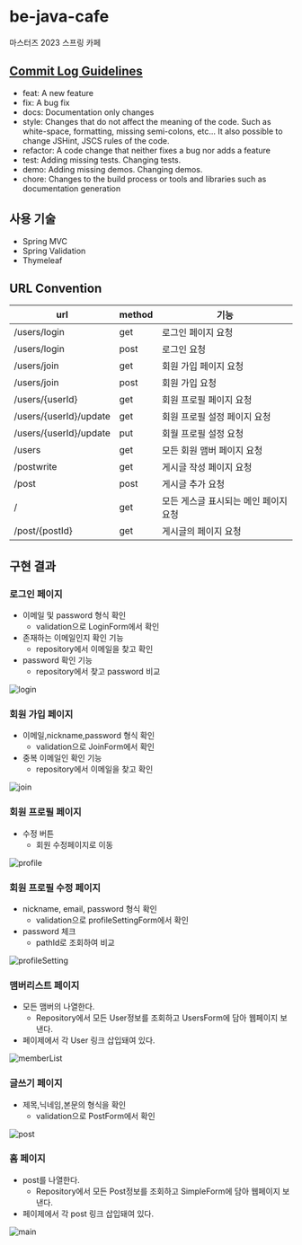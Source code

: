 # be-java-cafe
마스터즈 2023 스프링 카페 

## [Commit Log Guidelines](https://github.com/naver/egjs/wiki/Commit-Log-Guidelines)
- feat: A new feature
- fix: A bug fix
- docs: Documentation only changes
- style: Changes that do not affect the meaning of the code. Such as white-space, formatting, missing semi-colons, etc... It also possible to change JSHint, JSCS rules of the code.
- refactor: A code change that neither fixes a bug nor adds a feature
- test: Adding missing tests. Changing tests.
- demo: Adding missing demos. Changing demos.
- chore: Changes to the build process or tools and libraries such as documentation generation

## 사용 기술
- Spring MVC
- Spring Validation
- Thymeleaf

## URL Convention

| url                    | method | 기능                    |
|------------------------|--------|-----------------------|
| /users/login           | get    | 로그인 페이지 요청            |
| /users/login           | post   | 로그인 요청                |
| /users/join            | get    | 회원 가입 페이지 요청          |
| /users/join            | post   | 회원 가입 요청              |
| /users/{userId}        | get    | 회원 프로필 페이지 요청         |
| /users/{userId}/update | get    | 회원 프로필 설정 페이지 요청      |
| /users/{userId}/update | put    | 회월 프로필 설정 요청          |
| /users                 | get    | 모든 회원 맴버 페이지 요청       |
| /postwrite             | get    | 게시글 작성 페이지 요청         |
| /post                  | post   | 게시글 추가 요청             |
| /                      | get    | 모든 게스글 표시되는 메인 페이지 요청 |                    
| /post/{postId}         | get    | 게시글의 페이지 요청           |

## 구현 결과
### 로그인 페이지
- 이메일 및 password 형식 확인
    - validation으로 LoginForm에서 확인
- 존재하는 이메일인지 확인 기능
    - repository에서 이메일을 찾고 확인
- password 확인 기능
    - repository에서 찾고 password 비교

![login](https://user-images.githubusercontent.com/99056666/228836810-1df5964b-bb79-4675-b7b0-2e7953123748.gif)

### 회원 가입 페이지
- 이메일,nickname,password 형식 확인
    - validation으로 JoinForm에서 확인
- 중복 이메일인 확인 기능
    - repository에서 이메일을 찾고 확인 
  
![join](https://user-images.githubusercontent.com/99056666/228843592-91a6ebab-da67-458a-8da7-fc97428e26ec.gif)

### 회원 프로필 페이지
- 수정 버튼
    - 회원 수정페이지로 이동 
  
![profile](https://user-images.githubusercontent.com/99056666/228843600-94a0939c-3a06-47ad-b1bc-6ee947a91611.gif)

### 회원 프로필 수정 페이지
- nickname, email, password 형식 확인
    - validation으로 profileSettingForm에서 확인
- password 체크
    - pathId로 조회하여 비교
  
![profileSetting](https://user-images.githubusercontent.com/99056666/228843602-73613089-9669-49cc-9723-c12ddf569bc9.gif)

### 맴버리스트 페이지
- 모든 맴버의 나열한다.
   - Repository에서 모든 User정보를 조회하고 UsersForm에 담아 웹페이지 보낸다.
- 페이제에서 각 User 링크 삽입돼여 있다.

![memberList](https://user-images.githubusercontent.com/99056666/228843598-8d6ee89a-3010-4890-98e4-d3e02a787838.gif)


### 글쓰기 페이지
- 제목,닉네임,본문의 형식을 확인
    - validation으로 PostForm에서 확인

![post](https://user-images.githubusercontent.com/99056666/228844562-f03c4728-fdc1-4245-b2cc-c5e98dbf0f7a.gif)


### 홈 페이지
- post를 나열한다.
  - Repository에서 모든 Post정보를 조회하고 SimpleForm에 담아 웹페이지 보낸다.
- 페이제에서 각 post 링크 삽입돼여 있다.

![main](https://user-images.githubusercontent.com/99056666/228843595-3867aeaa-3dba-4d2e-8e5c-f045a7381ab2.gif)


